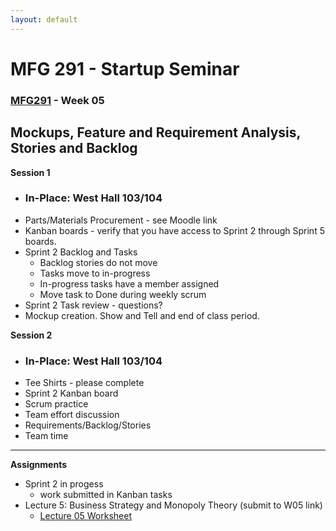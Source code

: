 ```yaml
---
layout: default
---
```


# MFG 291 - Startup Seminar

### [MFG291](../) - Week 05


## Mockups, Feature and Requirement Analysis, Stories and Backlog

**Session 1**
- ### In-Place: West Hall 103/104
- Parts/Materials Procurement - see Moodle link
- Kanban boards - verify that you have access to Sprint 2 through Sprint 5 boards.
- Sprint 2 Backlog and Tasks
    - Backlog stories do not move
    - Tasks move to in-progress
    - In-progress tasks have a member assigned
    - Move task to Done during weekly scrum
- Sprint 2 Task review - questions?
- Mockup creation. Show and Tell and end of class period.

**Session 2**
- ### In-Place: West Hall 103/104
- Tee Shirts - please complete
- Sprint 2 Kanban board
- Scrum practice
- Team effort discussion
- Requirements/Backlog/Stories
- Team time    
---

**Assignments**
- Sprint 2 in progess
    - work submitted in Kanban tasks
- Lecture 5: Business Strategy and Monopoly Theory (submit to W05 link)
    - [Lecture 05 Worksheet](worksheet_Lecture05.docx)